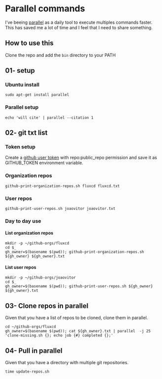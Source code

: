 # Parallel commands

I've beeing [parallel](https://www.gnu.org/software/parallel/) as a daily tool to execute multiples commands faster.
This has saved me a lot of time and I feel that I need to share something.

## How to use this

Clone the repo and add the `bin` directory to your PATH

## 01- setup

### Ubuntu install

```shell
sudo apt-get install parallel
```

### Parallel setup

```shell
echo 'will cite' | parallel --citation 1
```

## 02- git txt list

### Token setup

Create a [github user token](https://docs.github.com/en/free-pro-team@latest/github/authenticating-to-github/creating-a-personal-access-token) with repo:public_repo permission and save it as GITHUB_TOKEN environment variable.

### Organization repos

```shell
github-print-organization-repos.sh fluxcd fluxcd.txt
```

### User repos

```shell
github-print-user-repos.sh joaovitor joaovitor.txt
```

### Day to day use

#### List organization repos

```shell
mkdir -p ~/github-orgs/fluxcd
cd $_
gh_owner=$(basename $(pwd)); github-print-organization-repos.sh ${gh_owner} ${gh_owner}.txt
```

#### List user repos

```shell
mkdir -p ~/github-orgs/joaovitor
cd $_
gh_owner=$(basename $(pwd)); github-print-user-repos.sh ${gh_owner} ${gh_owner}.txt
```

## 03- Clone repos in parallel

Given that you have a list of repos to be cloned, clone them in parallel.

```shell
cd ~/github-orgs/fluxcd
gh_owner=$(basename $(pwd)); cat ${gh_owner}.txt | parallel  -j 25 'clone-missing.sh {}; echo job {#} completed {};'
```

## 04- Pull in parallel

Given that you have a directory with multiple git repositories.

```shell
time update-repos.sh
```
